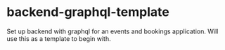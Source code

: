 # backend-graphql-template
Set up backend with graphql for an events and bookings application. Will use this as a template to begin with.
